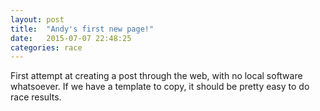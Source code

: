 ```yaml
---
layout: post
title:  "Andy's first new page!"
date:   2015-07-07 22:48:25
categories: race
---
```


First attempt at creating a post through the web, with no local software whatsoever.  If we have a template to copy, it should be pretty easy to do race results.

